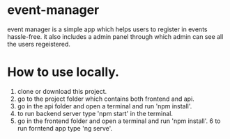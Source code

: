 # event-manager
event manager is a simple app which helps users to register in events hassle-free. it also includes a admin panel through which admin can see all the users regeistered.

# How to use locally.
1. clone or download this project.
2. go to the project folder which contains both frontend and api.
3. go in the api folder and open a terminal and run 'npm install'. 
4. to run backend server type 'npm start' in the terminal.
5. go in the frontend folder and open a terminal and run 'npm install'.
6  to run forntend app type 'ng serve'.

